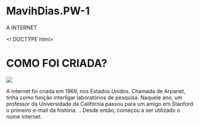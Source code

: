 # MavihDias.PW-1
A INTERNET 

<!
DOCTYPE html>
<html>
<head>
<title> UM POUCO SOBRE A INTERNE </title>
</head>
<body>
  
  <p><h1> COMO FOI CRIADA? </h1></p>
  
<img src=´´images/https://segredosdomundo.r7.com/wp-content/uploads/2019/02/arpanet-descubra-a-forma-como-surgiu-a-internet-2./imagens.jp´´>


<p> A internet foi criada em 1969, nos Estados Unidos. Chamada de Arpanet, tinha como função interligar laboratórios de pesquisa.
  Naquele ano, um professor da Universidade da Califórnia passou para um amigo em Stanford o primeiro e-mail da história. ..
  Desde então, começou a ser utilizado o nome internet. </p>
 
 <p->
  
  
